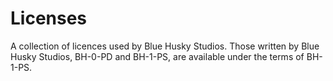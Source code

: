 Licenses
========

A collection of licences used by Blue Husky Studios. Those written by Blue Husky Studios, BH-0-PD and BH-1-PS, are available under the terms of BH-1-PS.
